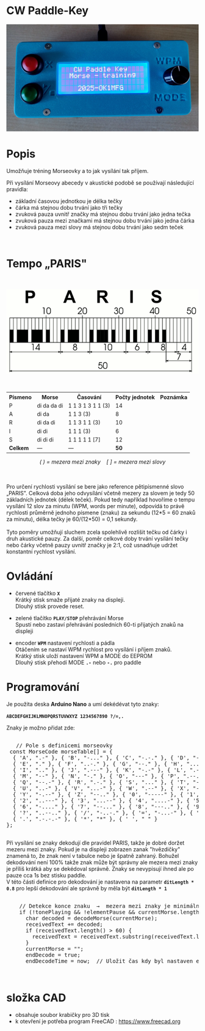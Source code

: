 # CW Paddle-Key

<p align="center">
  <img src="https://github.com/DrumClock/OK1MFG/raw/main/Keyer_paddle/IMG_2.jpg" alt="Ukázka" width="800">
</p>

# Popis

  Umožňuje tréning Morseovky a to jak vysílání tak příjem.
    
  
  Při vysílání Morseovy abecedy v akustické podobě se používají následující pravidla:<br> 

 - základní časovou jednotkou je délka tečky
 - čárka má stejnou dobu trvání jako tři tečky
 - zvuková pauza uvnitř značky má stejnou dobu trvání jako jedna tečka
 - zvuková pauza mezi značkami má stejnou dobu trvání jako jedna čárka
 - zvuková pauza mezi slovy má stejnou dobu trvání jako sedm teček	
 <br>
 
# Tempo „PARIS"
<br>

<p align="center">
  <img src="https://github.com/DrumClock/OK1MFG/blob/main/Keyer_paddle/paris.png" alt="Ukázka" width="600">
</p>
<br> 

<div align="center">
<table>
  <tr>
    <th>Písmeno</th>
    <th>Morse</th>
    <th>Časování</th>
    <th>Počty jednotek</th>
    <th>Poznámka</th>
  </tr>
  <tr>
    <td>P</td>
    <td>di da da di</td>
    <td>1 1 3 1 3 1 1 (3)</td>
    <td>14</td>
    <td></td>
  </tr>
  <tr>
    <td>A</td>
    <td>di da</td>
    <td>1 1 3 (3)</td>
    <td>8</td>
    <td></td>
  </tr>
  <tr>
    <td>R</td>
    <td>di da di</td>
    <td>1 1 3 1 1 (3)</td>
    <td>10</td>
    <td></td>
  </tr>
  <tr>
    <td>I</td>
    <td>di di</td>
    <td>1 1 1 (3)</td>
    <td>6</td>
    <td></td>
  </tr>
  <tr>
    <td>S</td>
    <td>di di di</td>
    <td>1 1 1 1 1 [7]</td>
    <td>12</td>
    <td></td>
  </tr>
  <tr>
    <td><b>Celkem</b></td>
    <td>—</td>
    <td>—</td>
    <td><b>50</b></td>
    <td></td>
  </tr>
</table>
<p><i>( ) = mezera mezi znaky &nbsp;&nbsp; [ ] = mezera mezi slovy</i></p>
</div>

<br> 
<br> 
	Pro určení rychlosti vysílání se bere jako reference pětipísmenné slovo „PARIS".
	Celková doba jeho odvysílání včetně mezery za slovem je tedy 50 základních jednotek (délek teček). 
	Pokud tedy například hovoříme o tempu vysílání 12 slov za minutu (WPM, words per minute), 
	odpovídá to právě rychlosti průměrně jednoho písmene (znaku) za sekundu (12*5 = 60 znaků za minutu), 
	délka tečky je 60/(12*50) = 0,1 sekundy.
 <br>
 <br>
	Tyto poměry umožňují sluchem zcela spolehlivě rozlišit tečku od čárky i druh akustické pauzy.
	Za další, poměr celkové doby trvání vysílání tečky nebo čárky včetně pauzy uvnitř značky je 2:1,
	což usnadňuje udržet konstantní rychlost vysílání. 
 <br>
 
 # Ovládání

 - červené tlačítko **`X`**  <br>
  Krátký stisk smaže přijaté znaky na displeji. <br>
  Dlouhý stisk provede reset.<br>  
 
 - zelené tlačítko **`PLAY/STOP`** přehrávání Morse<br>
   Spustí nebo zastaví přehrávání  posledních 60-ti přijatých znaků na displeji<br>
   
 - encoder **`WPM`**  nastavení rychlosti a pádla <br>
   Otáčením se nastaví WPM rychlost pro vysílání i příjem znaků.<br>
   Krátký stisk uloží nastavení WPM a MODE do EEPROM <br>
   Dlouhý stisk přehodí MODE **`.-`** nebo **`-.`** pro paddle<br>

 # Programování 
  Je použita deska **Arduino Nano** a umí dekédévat tyto znaky:
  
  **`ABCDEFGHIJKLMNOPQRSTUVWXYZ 1234567890 ?/=,.`**
  
  Znaky je možno přidat zde:
  
  <pre> 
   // Pole s definicemi morseovky  
 const MorseCode morseTable[] = {
  { 'A', ".-" }, { 'B', "-..." }, { 'C', "-.-." }, { 'D', "-.." },
  { 'E', "." }, { 'F', "..-." }, { 'G', "--." }, { 'H', "...." }, 
  { 'I', ".." }, { 'J', ".---" }, { 'K', "-.-" }, { 'L', ".-.." }, 
  { 'M', "--" }, { 'N', "-." }, { 'O', "---" }, { 'P', ".--." }, 
  { 'Q', "--.-" }, { 'R', ".-." }, { 'S', "..." }, { 'T', "-" }, 
  { 'U', "..-" }, { 'V', "...-" }, { 'W', ".--" }, { 'X', "-..-" }, 
  { 'Y', "-.--" }, { 'Z', "--.." }, { '0', "-----" }, { '1', ".----" }, 
  { '2', "..---" }, { '3', "...--" }, { '4', "....-" }, { '5', "....." }, 
  { '6', "-...." }, { '7', "--..." }, { '8', "---.." }, { '9', "----." }, 
  { '?', "..--.." }, { '/', "-..-." }, { '=', "-...-" }, { ',', "--..--" }, 
  { '.', ".-.-.-" }, { '*', "*" }, { ' ', " " }
};
   </pre>
  
  Při vysílání se znaky dekodují dle pravidel PARIS, takže je dobré doržet mezeru mezi znaky.
  Pokud je na displeji zobrazen zanak "hvězdičky" znamená to, že znak není v tabulce nebo je špatně zahraný.
  Bohužel dekodování není 100% takže znak může být správny ale mezera mezi znaky je příliš krátká aby se 
  dekédoval správně. Znaky se nevypisují ihned ale po pauze cca 1s bez stisku paddle.
  <br>
  V této části definice pro dekodování je nastavena na parametr **`ditLength * 0.8`** pro lepší dekodování
  ale správně by měla být **`ditLength * 1`**
  
  <pre> 
    // Detekce konce znaku  →  mezera mezi znaky je minimálně ditLength * 1
    if (!tonePlaying && !elementPause && currentMorse.length() > 0 && (now - lastKeyTime > ditLength * 0.8 ) ) {   
      char decoded = decodeMorse(currentMorse);
      receivedText += decoded;
      if (receivedText.length() > 60) {
        receivedText = receivedText.substring(receivedText.length() - 60);
      }      
      currentMorse = "";
      endDecode = true;
      endDecodeTime = now;  // Uložit čas kdy byl nastaven endDecode
	  
  </pre>
 
# složka CAD
- obsahuje soubor krabičky pro 3D tisk 
- k otevření je potřeba program FreeCAD : https://www.freecad.org

 
